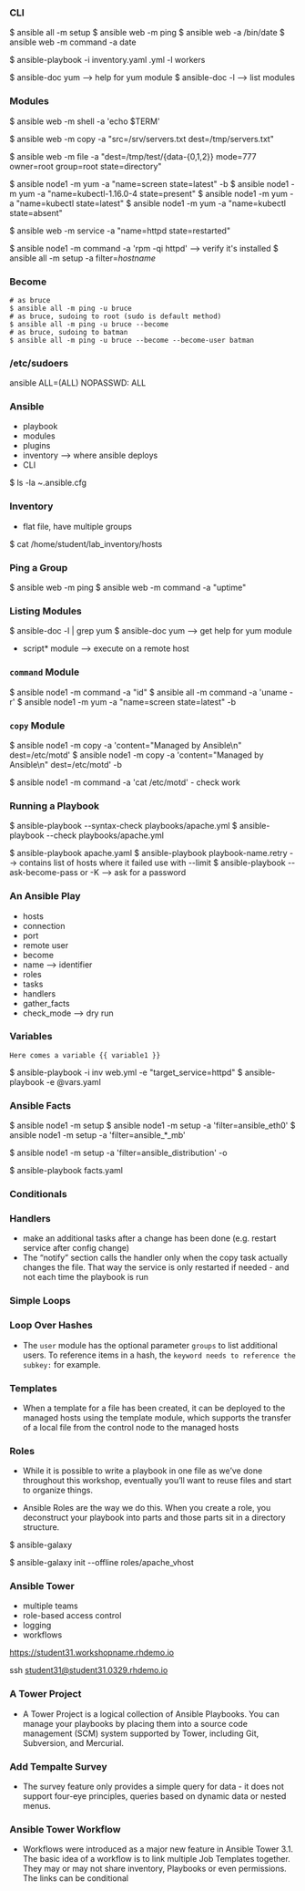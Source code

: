 ### CLI

$ ansible all -m setup
$ ansible web -m ping
$ ansible web -a /bin/date
$ ansible web -m command -a date

$ ansible-playbook -i inventory.yaml <playbook>.yml -l workers

$ ansible-doc yum --> help for yum module
$ ansible-doc -l --> list modules

### Modules

$ ansible web -m shell -a 'echo $TERM'

$ ansible web -m copy -a "src=/srv/servers.txt dest=/tmp/servers.txt"

$ ansible web -m file -a "dest=/tmp/test/{data-{0,1,2}} mode=777 owner=root group=root state=directory"

$ ansible node1 -m yum -a "name=screen state=latest" -b
$ ansible node1 -m yum -a "name=kubectl-1.16.0-4 state=present"
$ ansible node1 -m yum -a "name=kubectl state=latest"
$ ansible node1 -m yum -a "name=kubectl state=absent"

$ ansible web -m service -a "name=httpd state=restarted"

$ ansible node1 -m command -a 'rpm -qi httpd' --> verify it's installed
$ ansible all -m setup -a filter=*hostname*

### Become

```
# as bruce
$ ansible all -m ping -u bruce
# as bruce, sudoing to root (sudo is default method)
$ ansible all -m ping -u bruce --become
# as bruce, sudoing to batman
$ ansible all -m ping -u bruce --become --become-user batman
```

### /etc/sudoers

ansible ALL=(ALL) NOPASSWD: ALL

### Ansible

- playbook
- modules
- plugins
- inventory --> where ansible deploys
- CLI

$ ls -la ~.ansible.cfg

### Inventory

- flat file, have multiple groups

$ cat /home/student<X>/lab_inventory/hosts

### Ping a Group

$ ansible web -m ping
$ ansible web -m command -a "uptime"

### Listing Modules

$ ansible-doc -l | grep yum
$ ansible-doc yum --> get help for yum module

- script* module --> execute on a remote host

### `command` Module

$ ansible node1 -m command -a "id"
$ ansible all -m command -a 'uname -r'
$ ansible node1 -m yum -a "name=screen state=latest" -b

### `copy` Module

$ ansible node1 -m copy -a 'content="Managed by Ansible\n" dest=/etc/motd'
$ ansible node1 -m copy -a 'content="Managed by Ansible\n" dest=/etc/motd' -b

$ ansible node1 -m command -a 'cat /etc/motd' - check work

### Running a Playbook

$ ansible-playbook --syntax-check playbooks/apache.yml
$ ansible-playbook --check playbooks/apache.yml

$ ansible-playbook apache.yaml
$ ansible-playbook playbook-name.retry --> contains list of hosts where it failed use with --limit
$ ansible-playbook --ask-become-pass or -K --> ask for a password

### An Ansible Play

- hosts
- connection
- port
- remote user
- become
- name --> identifier
- roles
- tasks
- handlers
- gather_facts
- check_mode --> dry run

### Variables

```
Here comes a variable {{ variable1 }}
```

$ ansible-playbook -i inv web.yml -e "target_service=httpd"
$ ansible-playbook <playbook> -e @vars.yaml

### Ansible Facts

$ ansible node1 -m setup
$ ansible node1 -m setup -a 'filter=ansible_eth0'
$ ansible node1 -m setup -a 'filter=ansible_*_mb'

$ ansible node1 -m setup -a 'filter=ansible_distribution'  -o

$ ansible-playbook facts.yaml

### Conditionals

### Handlers

- make an additional tasks after a change has been done (e.g. restart service after config change)
- The “notify” section calls the handler only when the copy task actually changes the file. That way the service is only restarted if needed - and not each time the playbook is run

### Simple Loops

### Loop Over Hashes

- The `user` module has the optional parameter `groups` to list additional users. To reference items in a hash, the `keyword needs to reference the subkey:` for example.

### Templates

- When a template for a file has been created, it can be deployed to the managed hosts using the template module, which supports the transfer of a local file from the control node to the managed hosts

### Roles

- While it is possible to write a playbook in one file as we’ve done throughout this workshop, eventually you’ll want to reuse files and start to organize things.

- Ansible Roles are the way we do this. When you create a role, you deconstruct your playbook into parts and those parts sit in a directory structure. 

$ ansible-galaxy

$ ansible-galaxy init --offline roles/apache_vhost

### Ansible Tower

- multiple teams
- role-based access control
- logging
- workflows

https://student31.workshopname.rhdemo.io

ssh student31@student31.0329.rhdemo.io

### A Tower Project

- A Tower Project is a logical collection of Ansible Playbooks. You can manage your playbooks by placing them into a source code management (SCM) system supported by Tower, including Git, Subversion, and Mercurial.

### Add Tempalte Survey

- The survey feature only provides a simple query for data - it does not support four-eye principles, queries based on dynamic data or nested menus.

### Ansible Tower Workflow

- Workflows were introduced as a major new feature in Ansible Tower 3.1. The basic idea of a workflow is to link multiple Job Templates together. They may or may not share inventory, Playbooks or even permissions. The links can be conditional